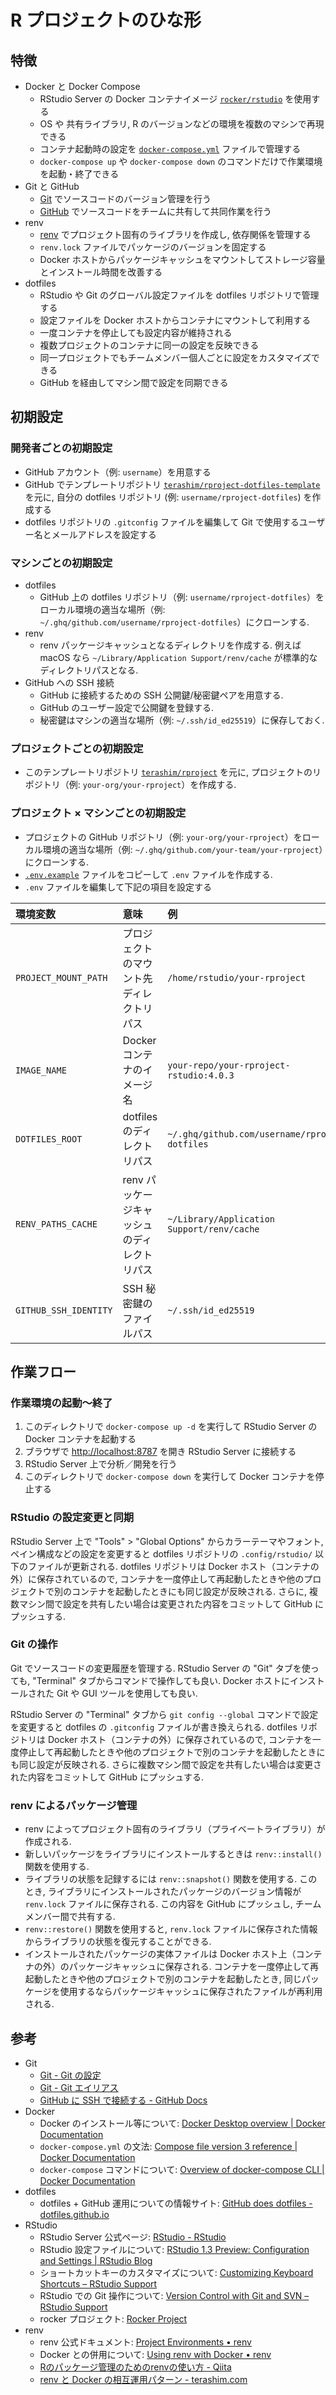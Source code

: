 R プロジェクトのひな形
==================================================

## 特徴

- Docker と Docker Compose
    - RStudio Server の Docker コンテナイメージ [`rocker/rstudio`](https://hub.docker.com/r/rocker/rstudio) を使用する
    - OS や 共有ライブラリ, R のバージョンなどの環境を複数のマシンで再現できる
    - コンテナ起動時の設定を [`docker-compose.yml`](./docker-compose.yml) ファイルで管理する
    - `docker-compose up` や `docker-compose down` のコマンドだけで作業環境を起動・終了できる
- Git と GitHub
    - [Git](https://git-scm.com/) でソースコードのバージョン管理を行う
    - [GitHub](https://github.com/) でソースコードをチームに共有して共同作業を行う
- renv
    - [renv](https://rstudio.github.io/renv/index.html) でプロジェクト固有のライブラリを作成し, 依存関係を管理する
    - `renv.lock` ファイルでパッケージのバージョンを固定する
    - Docker ホストからパッケージキャッシュをマウントしてストレージ容量とインストール時間を改善する
- dotfiles
    - RStudio や Git のグローバル設定ファイルを dotfiles リポジトリで管理する
    - 設定ファイルを Docker ホストからコンテナにマウントして利用する
    - 一度コンテナを停止しても設定内容が維持される
    - 複数プロジェクトのコンテナに同一の設定を反映できる
    - 同一プロジェクトでもチームメンバー個人ごとに設定をカスタマイズできる
    - GitHub を経由してマシン間で設定を同期できる

## 初期設定

### 開発者ごとの初期設定

- GitHub アカウント（例: `username`）を用意する
- GitHub でテンプレートリポジトリ [`terashim/rproject-dotfiles-template`](https://github.com/terashim/rproject-dotfiles-template) を元に, 自分の dotfiles リポジトリ (例: `username/rproject-dotfiles`) を作成する
- dotfiles リポジトリの `.gitconfig` ファイルを編集して Git で使用するユーザー名とメールアドレスを設定する

### マシンごとの初期設定

- dotfiles
    - GitHub 上の dotfiles リポジトリ（例: `username/rproject-dotfiles`）をローカル環境の適当な場所（例: `~/.ghq/github.com/username/rproject-dotfiles`）にクローンする.
- renv
    - renv パッケージキャッシュとなるディレクトリを作成する. 例えば macOS なら `~/Library/Application Support/renv/cache` が標準的なディレクトリパスとなる.
- GitHub への SSH 接続
    - GitHub に接続するための SSH 公開鍵/秘密鍵ペアを用意する.
    - GitHub のユーザー設定で公開鍵を登録する.
    - 秘密鍵はマシンの適当な場所（例: `~/.ssh/id_ed25519`）に保存しておく.

### プロジェクトごとの初期設定

- このテンプレートリポジトリ [`terashim/rproject`](https://github.com/terashim/rproject) を元に, プロジェクトのリポジトリ（例: `your-org/your-rproject`）を作成する.

### プロジェクト × マシンごとの初期設定

- プロジェクトの GitHub リポジトリ（例: `your-org/your-rproject`）をローカル環境の適当な場所（例: `~/.ghq/github.com/your-team/your-rproject`）にクローンする.
- [`.env.example`](./.env.example) ファイルをコピーして `.env` ファイルを作成する.
- `.env` ファイルを編集して下記の項目を設定する

| 環境変数  | 意味      | 例        |
|:----------|:----------|:----------|
| `PROJECT_MOUNT_PATH`  | プロジェクトのマウント先ディレクトリパス | `/home/rstudio/your-rproject` |
| `IMAGE_NAME`          | Docker コンテナのイメージ名 | `your-repo/your-rproject-rstudio:4.0.3` |
| `DOTFILES_ROOT`       | dotfiles のディレクトリパス | `~/.ghq/github.com/username/rproject-dotfiles` |
| `RENV_PATHS_CACHE`    | renv パッケージキャッシュのディレクトリパス | `~/Library/Application Support/renv/cache` |
| `GITHUB_SSH_IDENTITY` | SSH 秘密鍵のファイルパス | `~/.ssh/id_ed25519` |

## 作業フロー

### 作業環境の起動〜終了

1. このディレクトリで `docker-compose up -d` を実行して RStudio Server の Docker コンテナを起動する
2. ブラウザで <http://localhost:8787> を開き RStudio Server に接続する
3. RStudio Server 上で分析／開発を行う
4. このディレクトリで `docker-compose down` を実行して Docker コンテナを停止する

### RStudio の設定変更と同期

RStudio Server 上で "Tools" > "Global Options" からカラーテーマやフォント, ペイン構成などの設定を変更すると dotfiles リポジトリの `.config/rstudio/` 以下のファイルが更新される.
dotfiles リポジトリは Docker ホスト（コンテナの外）に保存されているので, コンテナを一度停止して再起動したときや他のプロジェクトで別のコンテナを起動したときにも同じ設定が反映される.
さらに, 複数マシン間で設定を共有したい場合は変更された内容をコミットして GitHub にプッシュする.

### Git の操作

Git でソースコードの変更履歴を管理する.
RStudio Server の "Git" タブを使っても, "Terminal" タブからコマンドで操作しても良い.
Docker ホストにインストールされた Git や GUI ツールを使用しても良い.

RStudio Server の "Terminal" タブから `git config --global` コマンドで設定を変更すると dotfiles の `.gitconfig` ファイルが書き換えられる.
dotfiles リポジトリは Docker ホスト（コンテナの外）に保存されているので, コンテナを一度停止して再起動したときや他のプロジェクトで別のコンテナを起動したときにも同じ設定が反映される.
さらに複数マシン間で設定を共有したい場合は変更された内容をコミットして GitHub にプッシュする.

### renv によるパッケージ管理

- renv によってプロジェクト固有のライブラリ（プライベートライブラリ）が作成される.
- 新しいパッケージをライブラリにインストールするときは `renv::install()` 関数を使用する.
- ライブラリの状態を記録するには `renv::snapshot()` 関数を使用する. このとき, ライブラリにインストールされたパッケージのバージョン情報が `renv.lock` ファイルに保存される. この内容を GitHub にプッシュし, チームメンバー間で共有する.
- `renv::restore()` 関数を使用すると, `renv.lock` ファイルに保存された情報からライブラリの状態を復元することができる.
- インストールされたパッケージの実体ファイルは Docker ホスト上（コンテナの外）のパッケージキャッシュに保存される. コンテナを一度停止して再起動したときや他のプロジェクトで別のコンテナを起動したとき, 同じパッケージを使用するならパッケージキャッシュに保存されたファイルが再利用される.

## 参考

- Git
    - [Git - Git の設定](https://git-scm.com/book/ja/v2/Git-%E3%81%AE%E3%82%AB%E3%82%B9%E3%82%BF%E3%83%9E%E3%82%A4%E3%82%BA-Git-%E3%81%AE%E8%A8%AD%E5%AE%9A)
    - [Git - Git エイリアス](https://git-scm.com/book/ja/v2/Git-%E3%81%AE%E5%9F%BA%E6%9C%AC-Git-%E3%82%A8%E3%82%A4%E3%83%AA%E3%82%A2%E3%82%B9)
    - [GitHub に SSH で接続する - GitHub Docs](https://docs.github.com/ja/github/authenticating-to-github/connecting-to-github-with-ssh)
- Docker
    - Docker のインストール等について: [Docker Desktop overview | Docker Documentation](https://docs.docker.com/desktop/)
    - `docker-compose.yml` の文法: [Compose file version 3 reference | Docker Documentation](https://docs.docker.com/compose/compose-file/compose-file-v3/)
    - `docker-compose` コマンドについて: [Overview of docker-compose CLI | Docker Documentation](https://docs.docker.com/compose/reference/overview/)
- dotfiles
    - dotfiles + GitHub 運用についての情報サイト: [GitHub does dotfiles - dotfiles.github.io](https://dotfiles.github.io/)
- RStudio
    - RStudio Server 公式ページ: [RStudio - RStudio](https://rstudio.com/products/rstudio/#rstudio-server)
    - RStudio 設定ファイルについて: [RStudio 1.3 Preview: Configuration and Settings | RStudio Blog](https://blog.rstudio.com/2020/02/18/rstudio-1-3-preview-configuration/)
    - ショートカットキーのカスタマイズについて: [Customizing Keyboard Shortcuts – RStudio Support](https://support.rstudio.com/hc/en-us/articles/206382178-Customizing-Keyboard-Shortcuts)
    - RStudio での Git 操作について: [Version Control with Git and SVN – RStudio Support](https://support.rstudio.com/hc/en-us/articles/200532077-Version-Control-with-Git-and-SVN)
    - rocker プロジェクト: [Rocker Project](https://www.rocker-project.org/)
- renv
    - renv 公式ドキュメント: [Project Environments • renv](https://rstudio.github.io/renv/index.html)
    - Docker との併用について: [Using renv with Docker • renv](https://rstudio.github.io/renv/articles/docker.html)
    - [Rのパッケージ管理のためのrenvの使い方 - Qiita](https://qiita.com/okiyuki99/items/688a00ca9a58e42e3bfa)
    - [renv と Docker の相互運用パターン - terashim.com](https://terashim.com/posts/renv-docker-patterns/)
